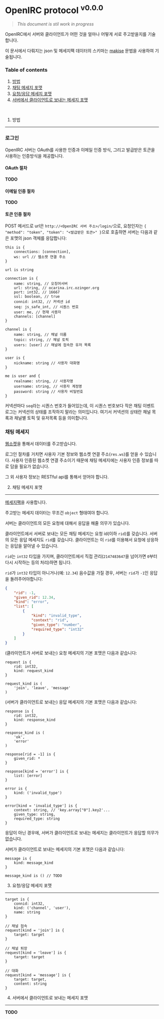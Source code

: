 OpenIRC protocol <sup>v0.0.0</sup>
========
> *This document is stil work in progress*

OpenIRC에서 서버와 클라이언트가 어떤 것을 얼마나 어떻게 서로 주고받을지를 기술합니다.

이 문서에서 다뤄지는 json 및 메세지팩 데이터의 스키마는 [makise](https://github.com/disjukr/makise) 문법을 사용하여 기술됩니다.


### Table of contents
1. [방법](#1-방법)
2. [채팅 메세지 포맷](#2-채팅-메세지-포맷)
3. [요청/응답 메세지 포맷](#3-요청응답-메세지-포맷)
4. [서버에서 클라이언트로 보내는 메세지 포맷](#4-서버에서-클라이언트로-보내는-메세지-포맷)

<br>

1. 방법
--------

### 로그인
OpenIRC 서버는 OAuth를 사용한 인증과 이메일 인증 방식, 그리고 발급받은 토큰을 사용하는 인증방식을 제공합니다.

#### OAuth 절차
**TODO**

#### 이메일 인증 절차
**TODO**

#### 토큰 인증 절차
POST 메서드로 url은 `http://<OpenIRC 서버 주소>/login/`으로, 요청인자는 `{ "method": "token", "token": "<발급받은 토큰>" }`으로 호출하면 서버는 다음과 같은 포맷의 json 객체를 응답합니다:
```makise
this is {
    connections: [connection],
    ws: url // 웹소켓 연결 주소
}

url is string

connection is {
    name: string, // 오징어서버
    url: string, // ocarina.irc.ozinger.org
    port: int32, // 16667
    ssl: boolean, // true
    connid: int32, // 커넥션 id
    seq: js_safe_int, // 시퀀스 번호
    user: me, // 현재 사용자
    channels: [channel]
}

channel is {
    name: string, // 채널 이름
    topic: string, // 채널 토픽
    users: [user] // 채널에 접속한 유저 목록
}

user is {
    nickname: string // 사용자 대화명
}

me is user and {
    realname: string, // 사용자명
    username: string, // 사용자 계정명
    password: string // 사용자 비밀번호
}
```

커넥션마다 `seq`라는 시퀀스 번호가 들어있는데,
이 시퀀스 번호보다 작은 채팅 이벤트 로그는 커넥션의 상태를 조작하지 말라는 의미입니다.
여기서 커넥션의 상태란 채널 목록과 채널별 토픽 및 유저목록 등을 의미합니다.


### 채팅 메세지
[웹소켓](http://tools.ietf.org/html/rfc6455)을 통해서 데이터를 주고받습니다.

로그인 절차를 거치면 사용자 기본 정보와 웹소켓 연결 주소(`res.ws`)를 얻을 수 있습니다.
사용자 인증된 웹소켓 연결 주소이기 때문에 채팅 메세지에는 사용자 인증 정보를 따로 담을 필요가 없습니다.

그 외 사용자 정보는 RESTful api를 통해서 얻어야 합니다.


2. 채팅 메세지 포맷
--------

[메세지팩](http://msgpack.org/index.html)을 사용합니다.

주고받는 메세지 데이터는 무조건 `object` 형태여야 합니다.

서버는 클라이언트의 모든 요청에 대해서 응답을 해줄 의무가 있습니다.

클라이언트에서 서버로 보내는 모든 채팅 메세지는 요청 id(이하 `rid`)를 갖습니다.
서버의 모든 응답 메세지도 `rid`를 갖습니다.
클라이언트는 이 `rid`를 이용해서 요청에 상응하는 응답을 알아낼 수 있습니다.

`rid`는 `int32` 타입을 가지며, 클라이언트에서 직접 관리(`2147483647`을 넘어가면 `0`부터 다시 시작하는 등의 처리)하면 됩니다.

`rid`가 `int32` 타입이 아니거나(예: `12.34`) 음수값을 가질 경우,
서버는 `rid`가 `-1`인 응답을 돌려주어야합니다:
```json
{
    "rid": -1,
    "given_rid": 12.34,
    "kind": "error",
    "list": [
        {
            "kind": "invalid_type",
            "context": "rid",
            "given_type": "number",
            "required_type": "int32"
        }
    ]
}
```

(클라이언트가 서버로 보내는) 요청 메세지의 기본 포맷은 다음과 같습니다:
```makise
request is {
    rid: int32,
    kind: request_kind
}

request_kind is (
    'join', 'leave', 'message'
)
```

(서버가 클라이언트로 보내는) 응답 메세지의 기본 포맷은 다음과 같습니다:
```makise
response is {
    rid: int32,
    kind: response_kind
}

response_kind is (
    'ok',
    'error'
)

response[rid = -1] is {
    given_rid: *
}

response[kind = 'error'] is {
    list: [error]
}

error is {
    kind: ('invalid_type')
}

error[kind = 'invalid_type'] is {
    context: string, // 'key.array["0"].key2'...
    given_type: string,
    required_type: string
}
```

응답이 아닌 경우에, 서버가 클라이언트로 보내는 메세지는 클라이언트가 응답할 의무가 없습니다.

서버가 클라이언트로 보내는 메세지의 기본 포맷은 다음과 같습니다:
```
message is {
    kind: message_kind
}

message_kind is () // TODO
```

3. 요청/응답 메세지 포맷
--------
```makise
target is {
    connid: int32,
    kind: ('channel', 'user'),
    name: string
}

// 채널 접속
request[kind = 'join'] is {
    target: target
}

// 채널 퇴장
request[kind = 'leave'] is {
    target: target
}

// 대화
request[kind = 'message'] is {
    target: target,
    content: string
}
```


4. 서버에서 클라이언트로 보내는 메세지 포맷
--------

**TODO**
